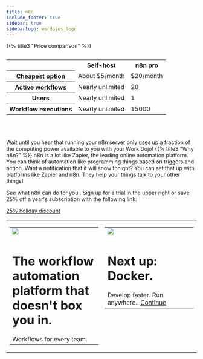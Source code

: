 ```yaml
---
title: n8n
include_footer: true
sidebar: true
sidebarlogo: wordojos_logo
---
```


{{% title3 "Price comparison" %}}
<table>
    <caption></caption>
    <tr>
        <td> </td>
        <th scope="col" class="heman">Self-host</th>
        <th scope="col" class="skeletor">n8n pro</th>
    </tr>
    <tr>
        <th scope="row">Cheapest option</th>
        <td>About $5/month</td>
        <td>$20/month</td>
    </tr>
    <tr>
        <th scope="row">Active workflows</th>
        <td>Nearly unlimited</td>
        <td>20</td>
    </tr>
    <tr>
        <th scope="row">Users</th>
        <td>Nearly unlimited</td>
        <td>1</td>
    </tr>
    <tr>
        <th scope="row">Workflow executions</th>
        <td>Nearly unlimited</td>
        <td>15000</td>
    </tr>
</table>

<br><br>


Wait until you hear that running your n8n server only uses up a fraction of the computing power available to you with your Work Dojo!
{{% title3 "Why n8n?" %}}
n8n is a lot like Zapier, the leading online automation platform.  You can think of automation like programming things based on triggers and action.  Want a notification that it will snow tonight?  You can set that up with platforms like Zapier and n8n.  They help your things talk to your other things!

See what n8n can do for you .  Sign up for a trial in the upper right or save 25% off a year's subscription with the following link:

 <a href="https://blog.workmates.live/workmates-holiday-season-discount">25% holiday discount</a> 

 
<table border="0" cellpadding="0" cellspacing="0" width="600" id="templateColumns">
    <tr>
        <td align="center" valign="top" width="50%" class="templateColumnContainer">
            <table border="0" cellpadding="10" cellspacing="0" width="100%">
                <tr>
                    <td class="leftColumnContent">
                      <a href="https://n8n.io/">  
                        <img src="https://workmates.live/wp-content/uploads/2022/11/n8n-logo.png" class="columnImage" />
                    </td>
                </tr>
                <tr>
                    <td valign="top" class="leftColumnContent">
                        <h1>The workflow automation platform that doesn't box you in.</h1>
                        Workflows for every team. 
                    </td>
                </tr>
            </table>
        </td>
        <td align="center" valign="top" width="50%" class="templateColumnContainer">
            <table border="0" cellpadding="10" cellspacing="0" width="100%">
                <tr>
                    <td class="rightColumnContent">
                      <a href="https://workdojos.com/docker">
                        <img src="https://workmates.live/wp-content/uploads/2022/11/docker-logo.png" class="columnImage" />
                    </td>
                </tr>
                <tr>
                    <td valign="top" class="rightColumnContent">
                        <h1>Next up:  Docker.</h1>
                        Develop faster. Run anywhere..
                                     <a href="https://workdojos.com/docker">Continue</a> 
                    </td>
                </tr>
            </table>
        </td>
    </tr>
</table>

